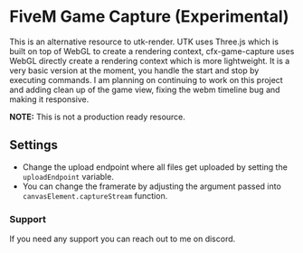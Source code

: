 # FiveM Game Capture (Experimental)

This is an alternative resource to utk-render. UTK uses Three.js which is built on top of WebGL to create a rendering context, cfx-game-capture uses WebGL directly create a rendering context which is more lightweight.
It is a very basic version at the moment, you handle the start and stop by executing commands.
I am planning on continuing to work on this project and adding clean up of the game view, fixing the webm timeline bug and making it responsive.

**NOTE:** This is not a production ready resource.

## Settings

- Change the upload endpoint where all files get uploaded by setting the `uploadEndpoint` variable.
- You can change the framerate by adjusting the argument passed into `canvasElement.captureStream` function.

### Support
If you need any support you can reach out to me on discord.

